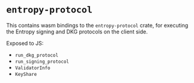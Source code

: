 # `entropy-protocol`

This contains wasm bindings to the `entropy-protocol` crate, for executing the Entropy signing and DKG protocols on the client side.

Exposed to JS:

- `run_dkg_protocol`
- `run_signing_protocol`
- `ValidatorInfo`
- `KeyShare`
